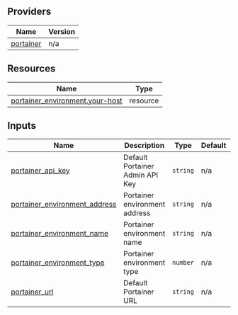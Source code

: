 <!-- BEGIN_TF_DOCS -->


## Providers

| Name | Version |
|------|---------|
| <a name="provider_portainer"></a> [portainer](#provider\_portainer) | n/a |

## Resources

| Name | Type |
|------|------|
| [portainer_environment.your-host](https://registry.terraform.io/providers/portainer/portainer/latest/docs/resources/environment) | resource |

## Inputs

| Name | Description | Type | Default | Required |
|------|-------------|------|---------|:--------:|
| <a name="input_portainer_api_key"></a> [portainer\_api\_key](#input\_portainer\_api\_key) | Default Portainer Admin API Key | `string` | n/a | yes |
| <a name="input_portainer_environment_address"></a> [portainer\_environment\_address](#input\_portainer\_environment\_address) | Portainer environment address | `string` | n/a | yes |
| <a name="input_portainer_environment_name"></a> [portainer\_environment\_name](#input\_portainer\_environment\_name) | Portainer environment name | `string` | n/a | yes |
| <a name="input_portainer_environment_type"></a> [portainer\_environment\_type](#input\_portainer\_environment\_type) | Portainer environment type | `number` | n/a | yes |
| <a name="input_portainer_url"></a> [portainer\_url](#input\_portainer\_url) | Default Portainer URL | `string` | n/a | yes |
<!-- END_TF_DOCS -->